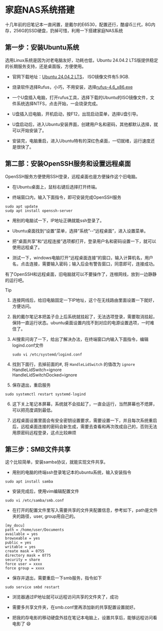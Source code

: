 # 家庭NAS系统搭建

十几年前的旧笔记本一直闲置，是戴尔的E6530，配置还行，酷睿i5三代，8G内存，256G的SSD硬盘，扔掉可惜，利用一下搭建家庭NAS系统

## 第一步：安装Ubuntu系统

选用Linux系统是因为对老电脑友好，功耗也低，Ubuntu 24.04.2 LTS版提供稳定的长期服务支持，还是桌面版，方便使用。

- 官网下载地址：[Ubuntu 24.04.2 LTS](https://ubuntu.com/download/desktop)， ISO镜像文件有5.9GB.

- 烧录软件选择Rufus，小巧，不用安装，选择[rufus-4.6_x86.exe](https://github.com/pbatard/rufus/releases/download/v4.6/rufus-4.6_x86.exe)

- 一个U盘插入电脑，打开rufus工具，选择下载的Ubuntu的ISO镜像文件，文件系统选择NTFS，点击开始，一会烧录完成。

- U盘插入旧电脑，开机启动，按F12，出现启动菜单，选择U盘引导。

- U盘启动后，进入Ubuntu安装界面，创建用户名和密码，其他都默认选择，就可以开始安装了。

- 安装完，电脑重启，进入Ubuntu特有的深红色桌面，一切就绪，运行速度还是很快了。

## 第二部：安装OpenSSH服务和设置远程桌面

OpenSSH服务方便使用SSH登录，远程桌面也是方便操作这个旧电脑。

- 在Ubuntu桌面上，鼠标右键后选择打开终端。

- 终端窗口内，输入下面指令，即可安装完成OpenSSH服务

```
sudo apt update
sudp apt install openssh-server
```

- 用别的电脑试一下，IP地址正确就能ssh登录了。

- Ubuntu桌面找到“设置”菜单，选择“系统”--“远程桌面”，进入设置菜单。

- 把“桌面共享”和“远程连接”选项都打开，登录用户名和密码设置一下，就可以使用远程桌了。

- 测试一下，windows电脑打开“远程桌面连接”的窗口，输入计算机名，用户名，点击连接，需要输入密码；输入后会有警告窗口，同意即可，连接成功。

有了OpenSSH和远程桌面，旧电脑就可以不要操作了，连根网线，放到一边静静的运行吧。

> [!Tip]
> 
> 1. 连接网线后，给旧电脑固定一下IP地址，这个在无线路由里面设置一下就好，方便访问。
> 
> 2. 我的戴尔笔记本把盖子合上后系统就挂起了，无法选项登录，需要取消挂起，保持一直运行状态。ubuntu桌面设置内找不到对应的电源设置选项，一时难住了。
> 
> 3. AI搜索问询了一下，给出了解决办法，在终端窗口内输入下面指令，编辑logind.conf文件
>    
>    `sudo vi /etc/systemd/logind.conf`
> 
> 4. 找到下面行，去掉前面的#, 将 `HandleLidSwitch` 的值改为 `ignore` 
>    HandleLidSwitch=ignore  
>    HandleLidSwitchDocked=ignore
> 
> 5. 保存退出，重启服务
> 
>   `sudo systemctl restart systemd-logind`
> 
> 6. 这下关上笔记本屏幕，系统就不会挂起了，一直会运行，当然屏幕也不熄屏，可以把亮度调到最低。
>
> 7. 远程桌面设置里面会有安全密钥设置要求，需要设置一下，并且每次系统重启后，远程桌面连接的密码会新生成，需要去查看和再次改成自己的，否则无法用原密码远程登录，这点比较麻烦

## 第三步：SMB文件共享

这个比较简单，安装samba协议，就能实现文件共享。

- 用别的电脑的终端ssh登录笔记本的ubuntu系统，输入安装指令

```
sudo apt install samba
```

- 安装完成后，使用vim编辑配置文件

```
sudo vi /etc/samba/smb.conf
```

- 在打开的配置文件里写入需要共享的文件夹配置信息，参考如下，path是文件夹的路径，user, group用自己的。

```
[my_docu]
path = /home/user/Documents
available = yes
browseable = yes
public = yes
writable = yes
create mask = 0755
directory mask = 0775
security = share
force user = xxxx
force group = xxxx
```

- 保存并退出，需要重启一下smb服务，指令如下

```
sudo service smbd restart
```

- 浏览器通过IP地址就可以远程访问共享的文件夹了，成功

- 需要多共享文件夹，在smb.conf里再添加新的共享配置设置就好。

- 把我的存电影的移动硬盘外挂在笔记本电脑上，设置共享后，能够远程访问看电影了 😄

